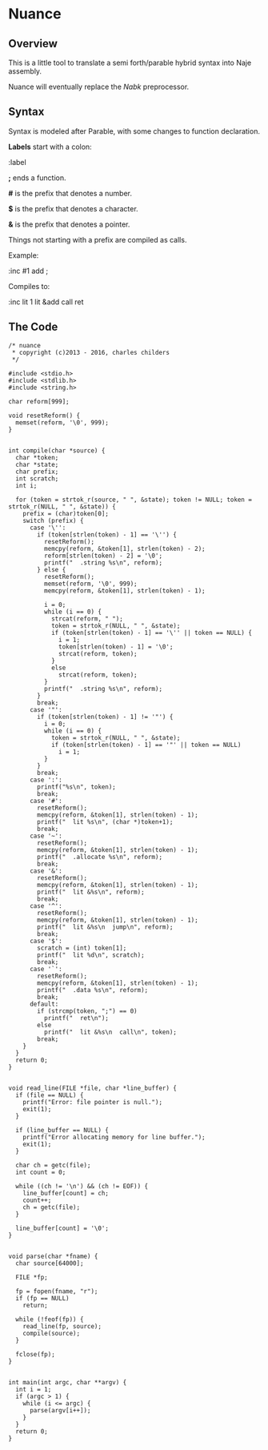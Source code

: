 # Nuance

## Overview

This is a little tool to translate a semi forth/parable hybrid syntax into Naje assembly.

Nuance will eventually replace the *Nabk* preprocessor.

## Syntax

Syntax is modeled after Parable, with some changes to function declaration.

**Labels** start with a colon:

  :label

**;** ends a function.

**#** is the prefix that denotes a number.

**$** is the prefix that denotes a character.

**&** is the prefix that denotes a pointer.

Things not starting with a prefix are compiled as calls.

Example:

  :inc #1 add ;

Compiles to:

  :inc
    lit 1
    lit &add
    call
    ret

## The Code

````
/* nuance
 * copyright (c)2013 - 2016, charles childers
 */

#include <stdio.h>
#include <stdlib.h>
#include <string.h>

char reform[999];

void resetReform() {
  memset(reform, '\0', 999);
}


int compile(char *source) {
  char *token;
  char *state;
  char prefix;
  int scratch;
  int i;

  for (token = strtok_r(source, " ", &state); token != NULL; token = strtok_r(NULL, " ", &state)) {
    prefix = (char)token[0];
    switch (prefix) {
      case '\'':
        if (token[strlen(token) - 1] == '\'') {
          resetReform();
          memcpy(reform, &token[1], strlen(token) - 2);
          reform[strlen(token) - 2] = '\0';
          printf("  .string %s\n", reform);
        } else {
          resetReform();
          memset(reform, '\0', 999);
          memcpy(reform, &token[1], strlen(token) - 1);

          i = 0;
          while (i == 0) {
            strcat(reform, " ");
            token = strtok_r(NULL, " ", &state);
            if (token[strlen(token) - 1] == '\'' || token == NULL) {
              i = 1;
              token[strlen(token) - 1] = '\0';
              strcat(reform, token);
            }
            else
              strcat(reform, token);
          }
          printf("  .string %s\n", reform);
        }
        break;
      case '"':
        if (token[strlen(token) - 1] != '"') {
          i = 0;
          while (i == 0) {
            token = strtok_r(NULL, " ", &state);
            if (token[strlen(token) - 1] == '"' || token == NULL)
              i = 1;
          }
        }
        break;
      case ':':
        printf("%s\n", token);
        break;
      case '#':
        resetReform();
        memcpy(reform, &token[1], strlen(token) - 1);
        printf("  lit %s\n", (char *)token+1);
        break;
      case '~':
        resetReform();
        memcpy(reform, &token[1], strlen(token) - 1);
        printf("  .allocate %s\n", reform);
        break;
      case '&':
        resetReform();
        memcpy(reform, &token[1], strlen(token) - 1);
        printf("  lit &%s\n", reform);
        break;
      case '^':
        resetReform();
        memcpy(reform, &token[1], strlen(token) - 1);
        printf("  lit &%s\n  jump\n", reform);
        break;
      case '$':
        scratch = (int) token[1];
        printf("  lit %d\n", scratch);
        break;
      case '`':
        resetReform();
        memcpy(reform, &token[1], strlen(token) - 1);
        printf("  .data %s\n", reform);
        break;
      default:
        if (strcmp(token, ";") == 0)
          printf("  ret\n");
        else
          printf("  lit &%s\n  call\n", token);
        break;
    }
  }
  return 0;
}


void read_line(FILE *file, char *line_buffer) {
  if (file == NULL) {
    printf("Error: file pointer is null.");
    exit(1);
  }

  if (line_buffer == NULL) {
    printf("Error allocating memory for line buffer.");
    exit(1);
  }

  char ch = getc(file);
  int count = 0;

  while ((ch != '\n') && (ch != EOF)) {
    line_buffer[count] = ch;
    count++;
    ch = getc(file);
  }

  line_buffer[count] = '\0';
}


void parse(char *fname) {
  char source[64000];

  FILE *fp;

  fp = fopen(fname, "r");
  if (fp == NULL)
    return;

  while (!feof(fp)) {
    read_line(fp, source);
    compile(source);
  }

  fclose(fp);
}


int main(int argc, char **argv) {
  int i = 1;
  if (argc > 1) {
    while (i <= argc) {
      parse(argv[i++]);
    }
  }
  return 0;
}
````
